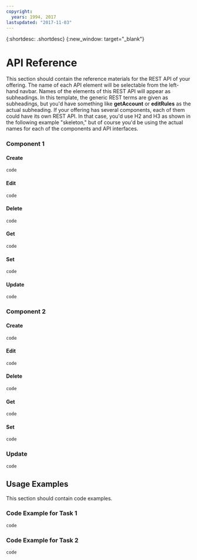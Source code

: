 ```yaml
---
copyright:
  years: 1994, 2017
lastupdated: "2017-11-03"
---
```


{:shortdesc: .shortdesc}
{:new_window: target="_blank"}


# API Reference

This section should contain the reference materials for the REST API of your offering. The name of each API element will be selectable from the left-hand navbar. Names of the elements of this REST API will appear as subheadings. In this template, the generic REST terms are given as subheadings, but you'd have something like **getAccount** or **editRules** as the actual subheading. If your offering has several components, each of them could have its own REST API. In that case, you'd use H2 and H3 as shown in the following example "skeleton," but of course you'd be using the actual names for each of the components and API interfaces. 

### Component 1
#### Create
```
code
```
#### Edit
```
code
```
#### Delete
```
code
```
#### Get
```
code
```
#### Set
```
code
```
#### Update
```
code
```

### Component 2
#### Create
```
code
```
#### Edit
```
code
```
#### Delete
```
code
```
#### Get
```
code
```
#### Set
```
code
```
### Update
```
code
```

## Usage Examples

This section should contain code examples.

### Code Example for Task 1

```
code
```

### Code Example for Task 2

```
code
```